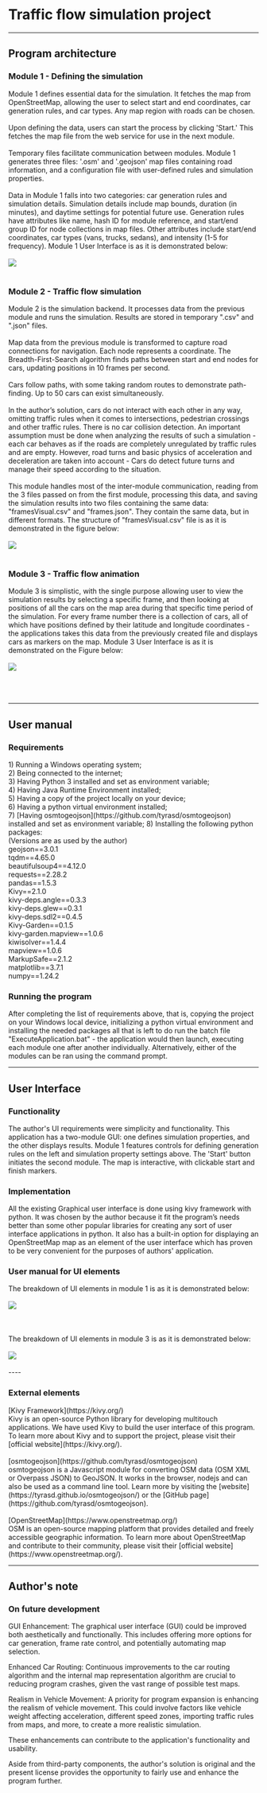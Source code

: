 <h1>Traffic flow simulation project</h1>

----

<h2>Program architecture</h2> 
<h3> Module 1 - Defining the simulation </h3>
  Module 1 defines essential data for the simulation. It fetches the map from OpenStreetMap, allowing the user to select start and end coordinates, car generation rules, and car types. Any map region with roads can be chosen.
  <br> <br>
  Upon defining the data, users can start the process by clicking 'Start.' This fetches the map file from the web service for use in the next module.
  <br> <br>
  Temporary files facilitate communication between modules. Module 1 generates three files: '.osm' and '.geojson' map files containing road information, and a configuration file with user-defined rules and simulation properties.
  <br> <br>
  Data in Module 1 falls into two categories: car generation rules and simulation details. Simulation details include map bounds, duration (in minutes), and daytime settings for potential future use. Generation rules have attributes like name, hash ID for module reference, and start/end group ID for node collections in map files. Other attributes include start/end coordinates, car types (vans, trucks, sedans), and intensity (1-5 for frequency). Module 1 User Interface is as it is demonstrated below:
  <br> <br>
  <picture>
  <img src="https://raw.githubusercontent.com/laryxx/RoadTrafficSimulation/master/Readme_images/module1UI.png"/>
  </picture>
  <br><br>

  <h3>Module 2 - Traffic flow simulation</h3>
  Module 2 is the simulation backend. It processes data from the previous module and runs the simulation. Results are stored in temporary ".csv" and ".json" files.
  <br> <br>
  Map data from the previous module is transformed to capture road connections for navigation. Each node represents a coordinate. The Breadth-First-Search algorithm finds paths between start and end nodes for cars, updating positions in 10 frames per second.
  <br> <br>
  Cars follow paths, with some taking random routes to demonstrate path-finding. Up to 50 cars can exist simultaneously.
  <br> <br>
  In the author’s solution, cars do not interact with each other in any way,
  omitting traffic rules when it comes to intersections, pedestrian crossings
  and other traffic rules. There is no car collision detection. An important
  assumption must be done when analyzing the results of such a simulation - 
  each car behaves as if the roads are completely unregulated by traffic
  rules and are empty. However, road turns and basic physics of acceleration
  and deceleration are taken into account - Cars do detect future turns and
  manage their speed according to the situation.
  <br> <br>
  This module handles most of the inter-module communication, reading
  from the 3 files passed on from the first module, processing this data,
  and saving the simulation results into two files containing the same data:
  "framesVisual.csv" and "frames.json". They contain the same data, but in
  different formats. The structure of "framesVisual.csv" file is as it is 
  demonstrated in the figure below:
  <br> <br>
  <picture>
  <img src="https://raw.githubusercontent.com/laryxx/RoadTrafficSimulation/master/Readme_images/framesVis.png"/>
  </picture>
  <br><br>

  <h3>Module 3 - Traffic flow animation</h3>
  Module 3 is simplistic, with the single purpose allowing user to view
  the simulation results by selecting a specific frame, and then looking at
  positions of all the cars on the map area during that specific time period of
  the simulation. For every frame number there is a collection of cars, all of
  which have positions defined by their latitude and longitude coordinates -
  the applications takes this data from the previously created file and displays
  cars as markers on the map. Module 3 User Interface is as it is demonstrated 
  on the Figure below:
  <br> <br>
  <picture>
  <img src="https://raw.githubusercontent.com/laryxx/RoadTrafficSimulation/master/Readme_images/DisplayResults.png"/>
  </picture>
  <br><br>
  <br><br>

----

<h2>User manual</h2>
<h3>Requirements</h3>
1) Running a Windows operating system; <br>
2) Being connected to the internet; <br>
3) Having Python 3 installed and set as environment variable; <br>
4) Having Java Runtime Environment installed; <br>
5) Having a copy of the project locally on your device; <br>
6) Having a python virtual environment installed; <br>
7) [Having osmtogeojson](https://github.com/tyrasd/osmtogeojson) installed and set as environment variable;
8) Installing the following python packages:
<br>
(Versions are as used by the author)
<br>
geojson==3.0.1 <br>
tqdm==4.65.0 <br>
beautifulsoup4==4.12.0 <br>
requests==2.28.2 <br>
pandas==1.5.3 <br>
Kivy==2.1.0 <br>
kivy-deps.angle==0.3.3 <br>
kivy-deps.glew==0.3.1 <br>
kivy-deps.sdl2==0.4.5 <br>
Kivy-Garden==0.1.5 <br>
kivy-garden.mapview==1.0.6 <br>
kiwisolver==1.4.4 <br>
mapview==1.0.6 <br>
MarkupSafe==2.1.2 <br>
matplotlib==3.7.1 <br>
numpy==1.24.2 <br>

<h3>Running the program</h3>
After completing the list of requirements above, that is, 
copying the project on your Windows local device, initializing a 
python virtual environment and installing the needed packages
all that is left to do run the batch file "ExecuteApplication.bat" - the
application would then launch, executing each module one after another individually.
Alternatively, either of the modules can be ran using the command prompt.

----

<h2>User Interface</h2>
<h3>Functionality</h3>
The author's UI requirements were simplicity and functionality. This application has a two-module GUI: one defines simulation properties, and the other displays results. Module 1 features controls for defining generation rules on the left and simulation property settings above. The 'Start' button initiates the second module. The map is interactive, with clickable start and finish markers.
<h3>Implementation</h3>
All the existing Graphical user interface is done using kivy framework with python. It was chosen by the author because it fit the program’s needs better than some other popular libraries for creating any sort of user interface applications in python. It also has a built-in option for displaying an OpenStreetMap map as an element of the user interface which has proven to be very convenient for the purposes of authors' application.
<h3>User manual for UI elements</h3>
The breakdown of UI elements in module 1 is as it is demonstrated below:
<br> <br>
<picture>
<img src="https://raw.githubusercontent.com/laryxx/RoadTrafficSimulation/master/Readme_images/module1UIBreakdown.png"/>
</picture>
<br><br> <br> <br>
The breakdown of UI elements in module 3 is as it is demonstrated below:
<br> <br>
<picture>
<img src="https://raw.githubusercontent.com/laryxx/RoadTrafficSimulation/master/Readme_images/module3UIBreakdown.png"/>
</picture>
<br><br>
----

<h3>External elements</h3>
[Kivy Framework](https://kivy.org/) 
<br>
Kivy is an open-source Python library for developing multitouch applications. We have used Kivy to build the user interface of this program. To learn more about Kivy and to support the project, please visit their [official website](https://kivy.org/). 
<br> <br>
[osmtogeojson](https://github.com/tyrasd/osmtogeojson) 
<br>
osmtogeojson is a Javascript module for converting OSM data (OSM XML or Overpass JSON) to GeoJSON. It works in the browser, nodejs and can also be used as a command line tool. Learn more by visiting the [website](https://tyrasd.github.io/osmtogeojson/) or the [GitHub page](https://github.com/tyrasd/osmtogeojson).
<br> <br>
[OpenStreetMap](https://www.openstreetmap.org/) <br>
OSM is an open-source mapping platform that provides detailed and freely accessible geographic information. To learn more about OpenStreetMap and contribute to their community, please visit their [official website](https://www.openstreetmap.org/). 
<br> 

----


<h2>Author's note</h2>
<h3>On future development</h3>
GUI Enhancement: The graphical user interface (GUI) could be improved both aesthetically and functionally. This includes offering more options for car generation, frame rate control, and potentially automating map selection.

Enhanced Car Routing: Continuous improvements to the car routing algorithm and the internal map representation algorithm are crucial to reducing program crashes, given the vast range of possible test maps.

Realism in Vehicle Movement: A priority for program expansion is enhancing the realism of vehicle movement. This could involve factors like vehicle weight affecting acceleration, different speed zones, importing traffic rules from maps, and more, to create a more realistic simulation.

These enhancements can contribute to the application's functionality and usability.

Aside from third-party components, the author's solution is original and the present license provides the opportunity to fairly use and enhance the program further.




